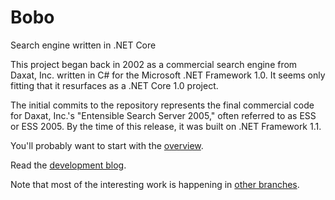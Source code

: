 # Bobo
Search engine written in .NET Core

This project began back in 2002 as a commercial search engine from Daxat, Inc. written in C# for the Microsoft .NET Framework 1.0.
It seems only fitting that it resurfaces as a .NET Core 1.0 project.

The initial commits to the repository represents the final commercial code for Daxat, Inc.'s "Entensible Search Server 2005," often
referred to as ESS or ESS 2005. By the time of this release, it was built on .NET Framework 1.1.

You'll probably want to start with the [overview](overview.md).

Read the [development blog](http://stufftoddknows.com/tag/bobo/).

Note that most of the interesting work is happening in [other branches](https://github.com/qodfathr/Bobo/branches).

